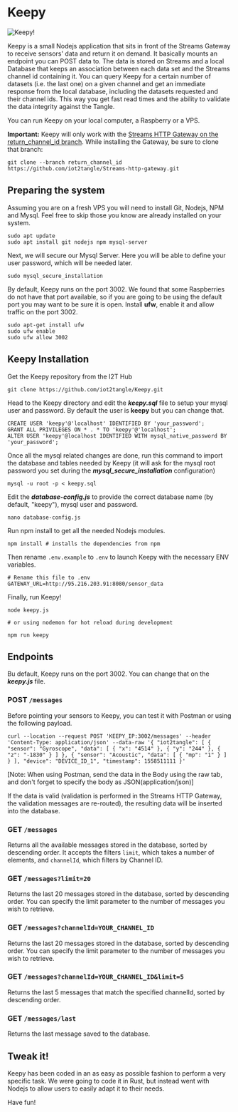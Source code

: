 # Keepy

![Keepy!](https://iot2tangle.io/assets/screenshots/keepy_header.jpg)

Keepy is a small Nodejs application that sits in front of the Streams Gateway to receive sensors' data and return it on demand. It basically mounts an endpoint you can POST data to. The data is stored on Streams and a local Database that keeps an association between each data set and the Streams channel id containing it. You can query Keepy for a certain number of datasets (i.e. the last one) on a given channel and get an immediate response from the local database, including the datasets requested and their channel ids. This way you get fast read times and the ability to validate the data integrity against the Tangle.

You can run Keepy on your local computer, a Raspberry or a VPS.

**Important:** Keepy will only work with the [Streams HTTP Gateway on the return_channel_id branch](https://github.com/iot2tangle/Streams-http-gateway/tree/return_channel_id). While installing the Gateway, be sure to clone that branch:

```
git clone --branch return_channel_id https://github.com/iot2tangle/Streams-http-gateway.git
```

## Preparing the system

Assuming you are on a fresh VPS you will need to install Git, Nodejs, NPM and Mysql. Feel free to skip those you know are already installed on your system.

```
sudo apt update
sudo apt install git nodejs npm mysql-server
```

Next, we will secure our Mysql Server. Here you will be able to define your user password, which will be needed later.

```
sudo mysql_secure_installation
```

By default, Keepy runs on the port 3002. We found that some Raspberries do not have that port available, so if you are going to be using the default port you may want to be sure it is open. Install **ufw**, enable it and allow traffic on the port 3002.

```
sudo apt-get install ufw
sudo ufw enable 
sudo ufw allow 3002
```

## Keepy Installation

Get the Keepy repository from the I2T Hub

```
git clone https://github.com/iot2tangle/Keepy.git
```

Head to the Keepy directory and edit the **_keepy.sql_** file to setup your mysql user and password.
By default the user is **keepy** but you can change that.

```
CREATE USER 'keepy'@'localhost' IDENTIFIED BY 'your_password';
GRANT ALL PRIVILEGES ON * . * TO 'keepy'@'localhost';
ALTER USER 'keepy'@localhost IDENTIFIED WITH mysql_native_password BY 'your_password';
```

Once all the mysql related changes are done, run this command to import the database and tables needed by Keepy (it will ask for the mysql root password you set during the **_mysql_secure_installation_** configuration)

```
mysql -u root -p < keepy.sql
```

Edit the **_database-config.js_** to provide the correct database name (by default, "keepy"), mysql user and password.

```
nano database-config.js
```

Run npm install to get all the needed Nodejs modules.

```
npm install # installs the dependencies from npm
```

Then rename `.env.example` to `.env` to launch Keepy with the necessary ENV variables.

```
# Rename this file to .env
GATEWAY_URL=http://95.216.203.91:8080/sensor_data
```

Finally, run Keepy!

```
node keepy.js

# or using nodemon for hot reload during development

npm run keepy

```

## Endpoints

Bu default, Keepy runs on the port 3002. You can change that on the ***keepy.js*** file.

### POST `/messages`

Before pointing your sensors to Keepy, you can test it with Postman or using the following payload.

`curl --location --request POST 'KEEPY_IP:3002/messages' --header 'Content-Type: application/json' --data-raw '{ "iot2tangle": [ { "sensor": "Gyroscope", "data": [ { "x": "4514" }, { "y": "244" }, { "z": "-1830" } ] }, { "sensor": "Acoustic", "data": [ { "mp": "1" } ] } ], "device": "DEVICE_ID_1", "timestamp": 1558511111 }'`

[Note: When using Postman, send the data in the Body using the raw tab, and don't forget to specify the body as JSON(application/json)]

If the data is valid (validation is performed in the Streams HTTP Gateway, the validation messages are re-routed), the resulting data will be inserted into the database.

### GET `/messages`

Returns all the available messages stored in the database, sorted by descending order. It accepts the filters `limit`, which takes a number of elements, and `channelId`, which filters by Channel ID.

### GET `/messages?limit=20`

Returns the last 20 messages stored in the database, sorted by descending order. You can specify the limit parameter to the number of messages you wish to retrieve.

### GET `/messages?channelId=YOUR_CHANNEL_ID`

Returns the last 20 messages stored in the database, sorted by descending order. You can specify the limit parameter to the number of messages you wish to retrieve.

### GET `/messages?channelId=YOUR_CHANNEL_ID&limit=5`

Returns the last 5 messages that match the specified channelId, sorted by descending order.

### GET `/messages/last`

Returns the last message saved to the database.

## Tweak it!

Keepy has been coded in an as easy as possible fashion to perform a very specific task. We were going to code it in Rust, but instead went with Nodejs to allow users to easily adapt it to their needs.

Have fun!
